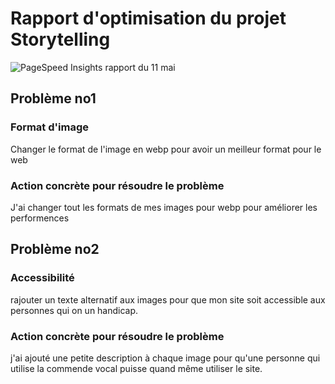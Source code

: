 # Rapport d'optimisation du projet Storytelling

![PageSpeed Insights rapport du 11 mai]("https://pagespeed.web.dev/")

## Problème no1
### Format d'image 
Changer le format de l'image en webp pour avoir un meilleur format pour le web
### Action concrète pour résoudre le problème
J'ai changer tout les formats de mes images pour webp pour améliorer les performences
## Problème no2
### Accessibilité
rajouter un texte alternatif aux images pour que mon site soit accessible aux personnes qui on un handicap.
### Action concrète pour résoudre le problème
j'ai ajouté une petite description à chaque image pour qu'une personne qui utilise la commende vocal puisse quand même utiliser le site.
